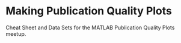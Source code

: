 # Making Publication Quality Plots
Cheat Sheet and Data Sets for the MATLAB Publication Quality Plots meetup.
